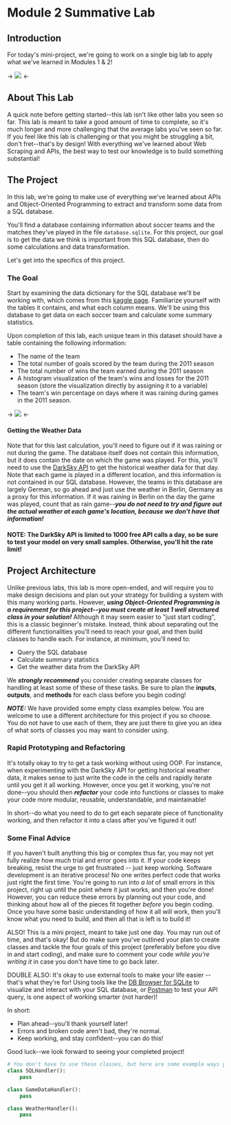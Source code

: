 
# Module 2 Summative Lab

## Introduction

For today's mini-project, we're going to work on a single big lab to apply what we've learned in Modules 1 & 2!

-> ![](https://media.tenor.com/images/faa7904870d4661b3f077f1c49fbbb46/tenor.gif) <-

## About This Lab

A quick note before getting started--this lab isn't like other labs you seen so far. This lab is meant to take a good amount of time to complete, so it's much longer and more challenging that the average labs you've seen so far. If you feel like this lab is challenging or that you might be struggling a bit, don't fret--that's by design! With everything we've learned about Web Scraping and APIs, the best way to test our knowledge is to build something substantial! 

## The Project

In this lab, we're going to make use of everything we've learned about APIs and Object-Oriented Programming to extract and transform some data from a SQL database. 

You'll find a database containing information about soccer teams and the matches they've played in the file `database.sqlite`. For this project, our goal is to get the data we think is important from this SQL database, then do some calculations and data transformation. 

Let's get into the specifics of this project.

### The Goal

Start by examining the data dictionary for the SQL database we'll be working with, which comes from this [kaggle page](https://www.kaggle.com/laudanum/footballdelphi). Familiarize yourself with the tables it contains, and what each column means. We'll be using this database to get data on each soccer team and calculate some summary statistics. 

Upon completion of this lab, each unique team in this dataset should have a table containing the following information:

* The name of the team
* The total number of goals scored by the team during the 2011 season
* The total number of wins the team earned during the 2011 season
* A histogram visualization of the team's wins and losses for the 2011 season (store the visualization directly by assigning it to a variable)
* The team's win percentage on days where it was raining during games in the 2011 season. 

-> ![](https://media.giphy.com/media/4TkcwHdT1LSLw2rrEN/giphy.gif) <-

#### Getting the Weather Data

Note that for this last calculation, you'll need to figure out if it was raining or not during the game. The database itself does not contain this information, but it does contain the date on which the game was played. For this, you'll need to use the [DarkSky API](https://darksky.net/dev) to get the historical weather data for that day. Note that each game is played in a different location, and this information is not contained in our SQL database. However, the teams in this database are largely German, so go ahead and just use the weather in Berlin, Germany as a proxy for this information. If it was raining in Berlin on the day the game was played, count that as rain game--**_you do not need to try and figure out the actual weather at each game's location, because we don't have that information!_**

#### NOTE: The DarkSky API is limited to 1000 free API calls a day, so be sure to test your model on very small samples. Otherwise, you'll hit the rate limit!

## Project Architecture

Unlike previous labs, this lab is more open-ended, and will require you to make design decisions and plan out your strategy for building a system with this many working parts. However, **_using Object-Oriented Programming is a requirement for this project--you must create at least 1 well structured class in your solution!_** Although it may seem easier to "just start coding", this is a classic beginner's mistake. Instead, think about separating out the different functionalities you'll need to reach your goal, and then build classes to handle each. For instance, at minimum, you'll need to:

* Query the SQL database
* Calculate summary statistics
* Get the weather data from the DarkSky API

We **_strongly recommend_** you consider creating separate classes for handling at least some of these of these tasks.  Be sure to plan the **inputs**, **outputs**, and **methods** for each class before you begin coding! 

**_NOTE:_** We have provided some empty class examples below. You are welcome to use a different architecture for this project if you so choose.  You do not have to use each of them, they are just there to give you an idea of what sorts of classes you may want to consider using.

### Rapid Prototyping and Refactoring

It's totally okay to try to get a task working without using OOP. For instance, when experimenting with the DarkSky API for getting historical weather data, it makes sense to just write the code in the cells and rapidly iterate until you get it all working. However, once you get it working, you're not done--you should then **_refactor_** your code into functions or classes to make your code more modular, reusable, understandable, and maintainable! 

In short--do what you need to do to get each separate piece of functionality working, and then refactor it into a class after you've figured it out!

### Some Final Advice

If you haven't built anything this big or complex thus far, you may not yet fully realize how much trial and error goes into it. If your code keeps breaking, resist the urge to get frustrated -- just keep working. Software development is an iterative process!  No one writes perfect code that works just right the first time. You're going to run into _a lot_ of small errors in this project, right up until the point where it just works, and then you're done! However, you can reduce these errors by planning out your code, and thinking about how all of the pieces fit together *before* you begin coding. Once you have some basic understanding of how it all will work, then you'll know what you need to build, and then all that is left is to build it!

ALSO! This is a mini project, meant to take just one day. You may run out of time, and that's okay! But do make sure you've outlined your plan to create classes and tackle the four goals of this project (preferably before you dive in and start coding), and make sure to comment your code *while you're writing it* in case you don't have time to go back later.

DOUBLE ALSO: It's okay to use external tools to make your life easier -- that's what they're for! Using tools like the [DB Browser for SQLite](https://sqlitebrowser.org/) to visualize and interact with your SQL database, or [Postman](https://www.getpostman.com/) to test your API query, is one aspect of working smarter (not harder)! 

In short:

* Plan ahead--you'll thank yourself later!
* Errors and broken code aren't bad, they're normal. 
* Keep working, and stay confident--you can do this!

Good luck--we look forward to seeing your completed project!


```python
# You don't have to use these classes, but here are some example ways you could divide these classes:
class SQLHandler():
    pass
```


```python
class GameDataHandler():
    pass
```

```python
class WeatherHandler():
    pass
```


